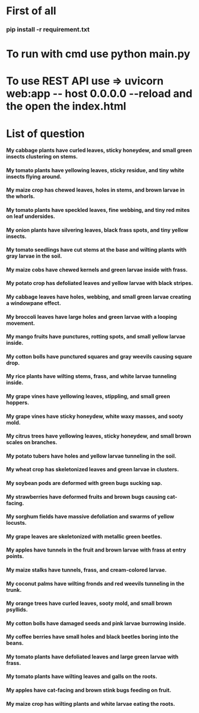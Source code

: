# First of all
### pip install -r requirement.txt

# To run with cmd use python main.py
# To use REST API  use =>  uvicorn web:app -- host 0.0.0.0 --reload and the open the index.html


# List of question

#### My cabbage plants have curled leaves, sticky honeydew, and small green insects clustering on stems.
#### My tomato plants have yellowing leaves, sticky residue, and tiny white insects flying around.
#### My maize crop has chewed leaves, holes in stems, and brown larvae in the whorls.
#### My tomato plants have speckled leaves, fine webbing, and tiny red mites on leaf undersides.
#### My onion plants have silvering leaves, black frass spots, and tiny yellow insects.
#### My tomato seedlings have cut stems at the base and wilting plants with gray larvae in the soil.
#### My maize cobs have chewed kernels and green larvae inside with frass.
#### My potato crop has defoliated leaves and yellow larvae with black stripes.
#### My cabbage leaves have holes, webbing, and small green larvae creating a windowpane effect.
#### My broccoli leaves have large holes and green larvae with a looping movement.
#### My mango fruits have punctures, rotting spots, and small yellow larvae inside.
#### My cotton bolls have punctured squares and gray weevils causing square drop.
#### My rice plants have wilting stems, frass, and white larvae tunneling inside.
#### My grape vines have yellowing leaves, stippling, and small green hoppers.
#### My grape vines have sticky honeydew, white waxy masses, and sooty mold.
#### My citrus trees have yellowing leaves, sticky honeydew, and small brown scales on branches.
#### My potato tubers have holes and yellow larvae tunneling in the soil.
#### My wheat crop has skeletonized leaves and green larvae in clusters.
#### My soybean pods are deformed with green bugs sucking sap.
#### My strawberries have deformed fruits and brown bugs causing cat-facing.
#### My sorghum fields have massive defoliation and swarms of yellow locusts.
#### My grape leaves are skeletonized with metallic green beetles.
#### My apples have tunnels in the fruit and brown larvae with frass at entry points.
#### My maize stalks have tunnels, frass, and cream-colored larvae.
#### My coconut palms have wilting fronds and red weevils tunneling in the trunk.
#### My orange trees have curled leaves, sooty mold, and small brown psyllids.
#### My cotton bolls have damaged seeds and pink larvae burrowing inside.
#### My coffee berries have small holes and black beetles boring into the beans.
#### My tomato plants have defoliated leaves and large green larvae with frass.
#### My tomato plants have wilting leaves and galls on the roots.
#### My apples have cat-facing and brown stink bugs feeding on fruit.
#### My maize crop has wilting plants and white larvae eating the roots.
